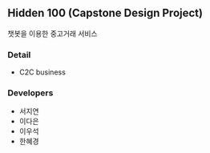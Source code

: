 ## Hidden 100 (Capstone Design Project)
챗봇을 이용한 중고거래 서비스

### Detail
- C2C business

### Developers
- 서지연
- 이다은
- 이우석
- 한혜경
